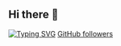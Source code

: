 ## Hi there 👋
[![Typing SVG](https://readme-typing-svg.herokuapp.com?size=22&color=00F700&lines=Hi+%F0%9F%91%8B+I'am+Rizwan+Hussain;Web+Developer;Programmer+%26+Developer)](https://git.io/typing-svg)
[GitHub followers](https://img.shields.io/github/followers/rizwan-hussain?style=social)

<!--
**rizwee88/rizwee88** is a ✨ _special_ ✨ repository because its `README.md` (this file) appears on your GitHub profile.

Here are some ideas to get you started:

- 🔭 I’m currently working on ...
- 🌱 I’m currently learning ...
- 👯 I’m looking to collaborate on ...
- 🤔 I’m looking for help with ...
- 💬 Ask me about ...
- 📫 How to reach me: ...
- 😄 Pronouns: ...
- ⚡ Fun fact: ...
-->
